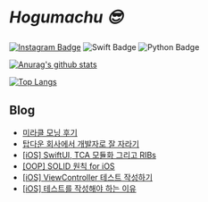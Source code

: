 # _<p>Hogumachu 😎_<p>


[![Instagram Badge](https://img.shields.io/badge/Instagram-E4405F?style=flat-square&logo=instagram&logoColor=white&link=)](https://www.instagram.com/hogumachu/)
![Swift Badge](https://img.shields.io/badge/Swift-FA7348?style=flat-square&logo=swift&logoColor=white&link=) ![Python Badge](https://img.shields.io/badge/Python-3776ab?style=flat-square&logo=python&logoColor=white&link=)

[![Anurag's github stats](https://github-readme-stats.vercel.app/api?username=hogumachu)](https://github.com/hogumachu)

[![Top Langs](https://github-readme-stats.vercel.app/api/top-langs/?username=hogumachu&layout=compact)](https://github.com/hogumachu)
## Blog
* [미라클 모닝 후기](https://hogumachu.tistory.com/42)
* [탑다운 회사에서 개발자로 잘 자라기](https://hogumachu.tistory.com/41)
* [[iOS] SwiftUI, TCA 모듈화 그리고 RIBs](https://hogumachu.tistory.com/40)
* [[OOP] SOLID 원칙 for iOS](https://hogumachu.tistory.com/38)
* [[iOS] ViewController 테스트 작성하기](https://hogumachu.tistory.com/37)
* [[iOS] 테스트를 작성해야 하는 이유](https://hogumachu.tistory.com/36)